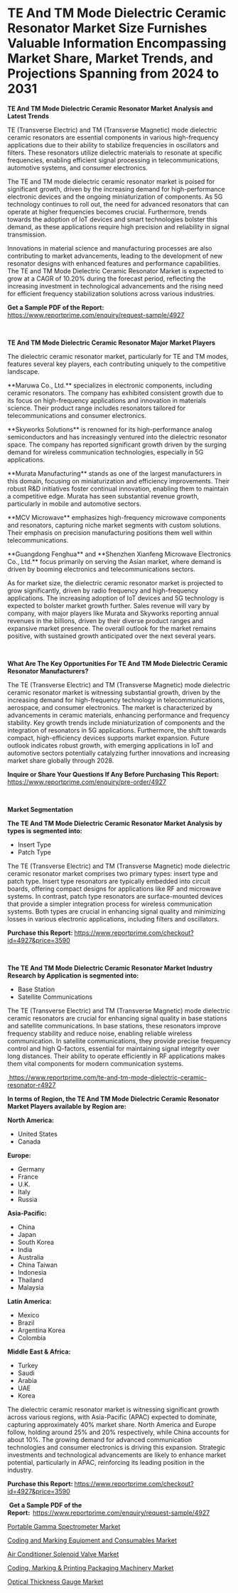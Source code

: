 <p><h1>TE And TM Mode Dielectric Ceramic Resonator Market Size Furnishes Valuable Information Encompassing Market Share, Market Trends, and Projections Spanning from 2024 to 2031</h1></p><p><strong>TE And TM Mode Dielectric Ceramic Resonator Market Analysis and Latest Trends</strong></p>
<p><p>TE (Transverse Electric) and TM (Transverse Magnetic) mode dielectric ceramic resonators are essential components in various high-frequency applications due to their ability to stabilize frequencies in oscillators and filters. These resonators utilize dielectric materials to resonate at specific frequencies, enabling efficient signal processing in telecommunications, automotive systems, and consumer electronics.</p><p>The TE and TM mode dielectric ceramic resonator market is poised for significant growth, driven by the increasing demand for high-performance electronic devices and the ongoing miniaturization of components. As 5G technology continues to roll out, the need for advanced resonators that can operate at higher frequencies becomes crucial. Furthermore, trends towards the adoption of IoT devices and smart technologies bolster this demand, as these applications require high precision and reliability in signal transmission.</p><p>Innovations in material science and manufacturing processes are also contributing to market advancements, leading to the development of new resonator designs with enhanced features and performance capabilities. The TE and TM Mode Dielectric Ceramic Resonator Market is expected to grow at a CAGR of 10.20% during the forecast period, reflecting the increasing investment in technological advancements and the rising need for efficient frequency stabilization solutions across various industries.</p></p>
<p><strong>Get a Sample PDF of the Report:&nbsp;</strong> <a href="https://www.reportprime.com/enquiry/request-sample/4927">https://www.reportprime.com/enquiry/request-sample/4927</a></p>
<p>&nbsp;</p>
<p><strong>TE And TM Mode Dielectric Ceramic Resonator Major Market Players</strong></p>
<p><p>The dielectric ceramic resonator market, particularly for TE and TM modes, features several key players, each contributing uniquely to the competitive landscape. </p><p>**Maruwa Co., Ltd.** specializes in electronic components, including ceramic resonators. The company has exhibited consistent growth due to its focus on high-frequency applications and innovation in materials science. Their product range includes resonators tailored for telecommunications and consumer electronics.</p><p>**Skyworks Solutions** is renowned for its high-performance analog semiconductors and has increasingly ventured into the dielectric resonator space. The company has reported significant growth driven by the surging demand for wireless communication technologies, especially in 5G applications. </p><p>**Murata Manufacturing** stands as one of the largest manufacturers in this domain, focusing on miniaturization and efficiency improvements. Their robust R&D initiatives foster continual innovation, enabling them to maintain a competitive edge. Murata has seen substantial revenue growth, particularly in mobile and automotive sectors.</p><p>**MCV Microwave** emphasizes high-frequency microwave components and resonators, capturing niche market segments with custom solutions. Their emphasis on precision manufacturing positions them well within telecommunications.</p><p>**Guangdong Fenghua** and **Shenzhen Xianfeng Microwave Electronics Co., Ltd.** focus primarily on serving the Asian market, where demand is driven by booming electronics and telecommunications sectors.</p><p>As for market size, the dielectric ceramic resonator market is projected to grow significantly, driven by radio frequency and high-frequency applications. The increasing adoption of IoT devices and 5G technology is expected to bolster market growth further. Sales revenue will vary by company, with major players like Murata and Skyworks reporting annual revenues in the billions, driven by their diverse product ranges and expansive market presence. The overall outlook for the market remains positive, with sustained growth anticipated over the next several years.</p></p>
<p>&nbsp;</p>
<p><strong>What Are The Key Opportunities For TE And TM Mode Dielectric Ceramic Resonator Manufacturers?</strong></p>
<p><p>The TE (Transverse Electric) and TM (Transverse Magnetic) mode dielectric ceramic resonator market is witnessing substantial growth, driven by the increasing demand for high-frequency technology in telecommunications, aerospace, and consumer electronics. The market is characterized by advancements in ceramic materials, enhancing performance and frequency stability. Key growth trends include miniaturization of components and the integration of resonators in 5G applications. Furthermore, the shift towards compact, high-efficiency devices supports market expansion. Future outlook indicates robust growth, with emerging applications in IoT and automotive sectors potentially catalyzing further innovations and increasing market share globally through 2028.</p></p>
<p><strong>Inquire or Share Your Questions If Any Before Purchasing This Report:</strong> <a href="https://www.reportprime.com/enquiry/pre-order/4927">https://www.reportprime.com/enquiry/pre-order/4927</a></p>
<p>&nbsp;</p>
<p><strong>Market Segmentation</strong></p>
<p><strong>The TE And TM Mode Dielectric Ceramic Resonator Market Analysis by types is segmented into:</strong></p>
<p><ul><li>Insert Type</li><li>Patch Type</li></ul></p>
<p><p>The TE (Transverse Electric) and TM (Transverse Magnetic) mode dielectric ceramic resonator market comprises two primary types: insert type and patch type. Insert type resonators are typically embedded into circuit boards, offering compact designs for applications like RF and microwave systems. In contrast, patch type resonators are surface-mounted devices that provide a simpler integration process for wireless communication systems. Both types are crucial in enhancing signal quality and minimizing losses in various electronic applications, including filters and oscillators.</p></p>
<p><strong>Purchase this Report:&nbsp;</strong><a href="https://www.reportprime.com/checkout?id=4927&price=3590">https://www.reportprime.com/checkout?id=4927&price=3590</a></p>
<p>&nbsp;</p>
<p><strong>The TE And TM Mode Dielectric Ceramic Resonator Market Industry Research by Application is segmented into:</strong></p>
<p><ul><li>Base Station</li><li>Satellite Communications</li></ul></p>
<p><p>The TE (Transverse Electric) and TM (Transverse Magnetic) mode dielectric ceramic resonators are crucial for enhancing signal quality in base stations and satellite communications. In base stations, these resonators improve frequency stability and reduce noise, enabling reliable wireless communication. In satellite communications, they provide precise frequency control and high Q-factors, essential for maintaining signal integrity over long distances. Their ability to operate efficiently in RF applications makes them vital components for modern communication systems.</p></p>
<p><a href="https://www.reportprime.com/te-and-tm-mode-dielectric-ceramic-resonator-r4927">&nbsp;https://www.reportprime.com/te-and-tm-mode-dielectric-ceramic-resonator-r4927</a></p>
<p><strong>In terms of Region, the TE And TM Mode Dielectric Ceramic Resonator Market Players available by Region are:</strong></p>
<p>
    <p> <strong> North America: </strong>
        <ul>
            <li>United States</li>
            <li>Canada</li>
        </ul>
        </p> 
    <p> <strong> Europe: </strong>
        <ul>
            <li>Germany</li>
            <li>France</li>
            <li>U.K.</li>
            <li>Italy</li>
            <li>Russia</li>
        </ul>
        </p> 
    <p> <strong> Asia-Pacific: </strong>
        <ul>
            <li>China</li>
            <li>Japan</li>
            <li>South Korea</li>
            <li>India</li>
            <li>Australia</li>
            <li>China Taiwan</li>
            <li>Indonesia</li>
            <li>Thailand</li>
            <li>Malaysia</li>
        </ul>
        </p> 
    <p> <strong> Latin America: </strong>
        <ul>
            <li>Mexico</li>
            <li>Brazil</li>
            <li>Argentina Korea</li>
            <li>Colombia</li>
        </ul>
        </p> 
    <p> <strong> Middle East & Africa: </strong>
        <ul>
            <li>Turkey</li>
            <li>Saudi</li>
            <li>Arabia</li>
            <li>UAE</li>
            <li>Korea</li>
        </ul>
    </p>
    </p>
<p><p>The dielectric ceramic resonator market is witnessing significant growth across various regions, with Asia-Pacific (APAC) expected to dominate, capturing approximately 40% market share. North America and Europe follow, holding around 25% and 20% respectively, while China accounts for about 10%. The growing demand for advanced communication technologies and consumer electronics is driving this expansion. Strategic investments and technological advancements are likely to enhance market potential, particularly in APAC, reinforcing its leading position in the industry.</p></p>
<p><strong>Purchase this Report: </strong><a href="https://www.reportprime.com/checkout?id=4927&price=3590">https://www.reportprime.com/checkout?id=4927&price=3590</a></p>
<p>&nbsp;<strong>Get a Sample PDF of the Report:&nbsp;&nbsp;</strong><a href="https://www.reportprime.com/enquiry/request-sample/4927">https://www.reportprime.com/enquiry/request-sample/4927</a></p>
<p><strong></strong></p>
<p><p><a href="https://www.linkedin.com/pulse/insights-portable-gamma-spectrometer-market-share-competitive-ymdtc?trackingId=KBk8kAJrSkuZ5XYIxpx3Aw%3D%3D">Portable Gamma Spectrometer Market</a></p><p><a href="https://issuu.com/reportprime-2/docs/coding-and-marking-equipment-and-co_fbaf08402d2a28">Coding and Marking Equipment and Consumables Market</a></p><p><a href="https://www.linkedin.com/pulse/global-air-conditioner-solenoid-valve-market-exploring-share-trends-tjqrc?trackingId=H6TH2PwWTpOW%2BLc07SBgBA%3D%3D">Air Conditioner Solenoid Valve Market</a></p><p><a href="https://issuu.com/reportprime-2/docs/coding-marking-printing-packaging-m_6ab6ac32443722">Coding, Marking & Printing Packaging Machinery Market</a></p><p><a href="https://www.linkedin.com/pulse/charting-future-comprehensive-analysis-global-optical-thickness-2byxc?trackingId=QwAZn8R2RDedNksmSjbC3w%3D%3D">Optical Thickness Gauge Market</a></p></p>
